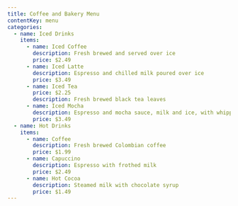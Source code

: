 ```yaml
---
title: Coffee and Bakery Menu
contentKey: menu
categories:
  - name: Iced Drinks
    items:
      - name: Iced Coffee
        description: Fresh brewed and served over ice
        price: $2.49
      - name: Iced Latte
        description: Espresso and chilled milk poured over ice
        price: $3.49
      - name: Iced Tea
        price: $2.25
        description: Fresh brewed black tea leaves
      - name: Iced Mocha
        description: Espresso and mocha sauce, milk and ice, with whipped cream
        price: $3.49
  - name: Hot Drinks
    items:
      - name: Coffee
        description: Fresh brewed Colombian coffee
        price: $1.99
      - name: Capuccino
        description: Espresso with frothed milk
        price: $2.49
      - name: Hot Cocoa
        description: Steamed milk with chocolate syrup
        price: $1.49
---
```

